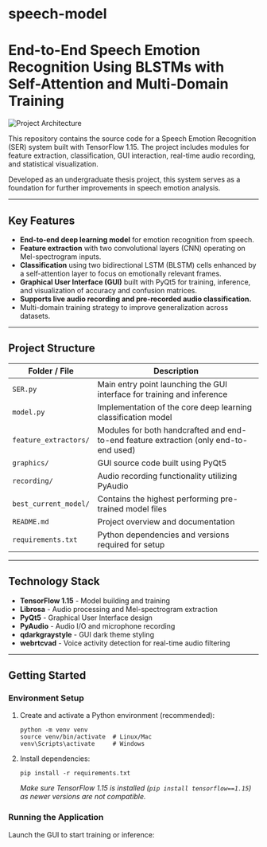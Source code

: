 # speech-model
# End-to-End Speech Emotion Recognition Using BLSTMs with Self-Attention and Multi-Domain Training

![Project Architecture](https://github.com/raulsteleac/Speech_Emotion_Recognition/blob/master/Sistem_Diagram.jpeg?raw=true)

This repository contains the source code for a Speech Emotion Recognition (SER) system built with TensorFlow 1.15. The project includes modules for feature extraction, classification, GUI interaction, real-time audio recording, and statistical visualization.

Developed as an undergraduate thesis project, this system serves as a foundation for further improvements in speech emotion analysis.

---

## Key Features

- **End-to-end deep learning model** for emotion recognition from speech.
- **Feature extraction** with two convolutional layers (CNN) operating on Mel-spectrogram inputs.
- **Classification** using two bidirectional LSTM (BLSTM) cells enhanced by a self-attention layer to focus on emotionally relevant frames.
- **Graphical User Interface (GUI)** built with PyQt5 for training, inference, and visualization of accuracy and confusion matrices.
- **Supports live audio recording and pre-recorded audio classification.**
- Multi-domain training strategy to improve generalization across datasets.

---

## Project Structure

| Folder / File            | Description                                                                                 |
|-------------------------|---------------------------------------------------------------------------------------------|
| `SER.py`                | Main entry point launching the GUI interface for training and inference                     |
| `model.py`              | Implementation of the core deep learning classification model                               |
| `feature_extractors/`   | Modules for both handcrafted and end-to-end feature extraction (only end-to-end used)       |
| `graphics/`             | GUI source code built using PyQt5                                                           |
| `recording/`            | Audio recording functionality utilizing PyAudio                                            |
| `best_current_model/`   | Contains the highest performing pre-trained model files                                    |
| `README.md`             | Project overview and documentation                                                         |
| `requirements.txt`      | Python dependencies and versions required for setup                                        |

---

## Technology Stack

- **TensorFlow 1.15** - Model building and training
- **Librosa** - Audio processing and Mel-spectrogram extraction
- **PyQt5** - Graphical User Interface design
- **PyAudio** - Audio I/O and microphone recording
- **qdarkgraystyle** - GUI dark theme styling
- **webrtcvad** - Voice activity detection for real-time audio filtering

---

## Getting Started

### Environment Setup

1. Create and activate a Python environment (recommended):

    ```
    python -m venv venv
    source venv/bin/activate  # Linux/Mac
    venv\Scripts\activate     # Windows
    ```

2. Install dependencies:

    ```
    pip install -r requirements.txt
    ```

   *Make sure TensorFlow 1.15 is installed (`pip install tensorflow==1.15`) as newer versions are not compatible.*

### Running the Application

Launch the GUI to start training or inference:

